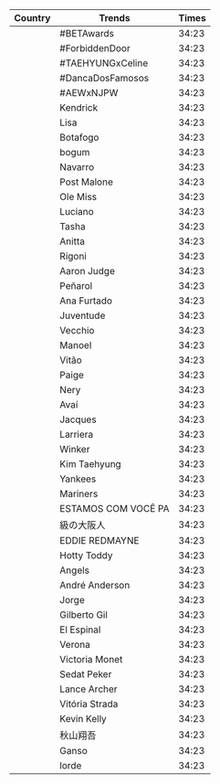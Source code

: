 | Country  |  Trends | Times | 
|---|---|---|
|| #BETAwards | 34:23|
|| #ForbiddenDoor | 34:23|
|| #TAEHYUNGxCeline | 34:23|
|| #DancaDosFamosos | 34:23|
|| #AEWxNJPW | 34:23|
|| Kendrick | 34:23|
|| Lisa | 34:23|
|| Botafogo | 34:23|
|| bogum | 34:23|
|| Navarro | 34:23|
|| Post Malone | 34:23|
|| Ole Miss | 34:23|
|| Luciano | 34:23|
|| Tasha | 34:23|
|| Anitta | 34:23|
|| Rigoni | 34:23|
|| Aaron Judge | 34:23|
|| Peñarol | 34:23|
|| Ana Furtado | 34:23|
|| Juventude | 34:23|
|| Vecchio | 34:23|
|| Manoel | 34:23|
|| Vitão | 34:23|
|| Paige | 34:23|
|| Nery | 34:23|
|| Avaí | 34:23|
|| Jacques | 34:23|
|| Larriera | 34:23|
|| Winker | 34:23|
|| Kim Taehyung | 34:23|
|| Yankees | 34:23|
|| Mariners | 34:23|
|| ESTAMOS COM VOCÊ PA | 34:23|
|| 級の大阪人 | 34:23|
|| EDDIE REDMAYNE | 34:23|
|| Hotty Toddy | 34:23|
|| Angels | 34:23|
|| André Anderson | 34:23|
|| Jorge | 34:23|
|| Gilberto Gil | 34:23|
|| El Espinal | 34:23|
|| Verona | 34:23|
|| Victoria Monet | 34:23|
|| Sedat Peker | 34:23|
|| Lance Archer | 34:23|
|| Vitória Strada | 34:23|
|| Kevin Kelly | 34:23|
|| 秋山翔吾 | 34:23|
|| Ganso | 34:23|
|| lorde | 34:23|
